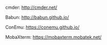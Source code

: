 cmder: http://cmder.net/


Babun: http://babun.github.io/

ConEmu: https://conemu.github.io/

MobaXterm: https://mobaxterm.mobatek.net/
